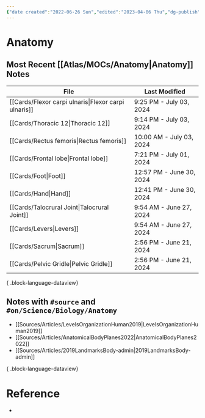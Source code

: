 ```yaml
---
{"date created":"2022-06-26 Sun","edited":"2023-04-06 Thu","dg-publish":true,"tags":["moc","on/Science/Biology"],"up":["[[🏠 Home]]"],"permalink":"/atlas/mo-cs/anatomy/","dgPassFrontmatter":true}
---
```


# Anatomy

## Most Recent [[Atlas/MOCs/Anatomy\|Anatomy]] Notes
| File                                                    | Last Modified            |
| ------------------------------------------------------- | ------------------------ |
| [[Cards/Flexor carpi ulnaris\|Flexor carpi ulnaris]] | 9:25 PM - July 03, 2024  |
| [[Cards/Thoracic 12\|Thoracic 12]]                   | 9:14 PM - July 03, 2024  |
| [[Cards/Rectus femoris\|Rectus femoris]]             | 10:00 AM - July 03, 2024 |
| [[Cards/Frontal lobe\|Frontal lobe]]                 | 7:21 PM - July 01, 2024  |
| [[Cards/Foot\|Foot]]                                 | 12:57 PM - June 30, 2024 |
| [[Cards/Hand\|Hand]]                                 | 12:41 PM - June 30, 2024 |
| [[Cards/Talocrural Joint\|Talocrural Joint]]         | 9:54 AM - June 27, 2024  |
| [[Cards/Levers\|Levers]]                             | 9:54 AM - June 27, 2024  |
| [[Cards/Sacrum\|Sacrum]]                             | 2:56 PM - June 21, 2024  |
| [[Cards/Pelvic Gridle\|Pelvic Gridle]]               | 2:56 PM - June 21, 2024  |

{ .block-language-dataview}

## Notes with `#source` and `#on/Science/Biology/Anatomy `
- [[Sources/Articles/LevelsOrganizationHuman2019\|LevelsOrganizationHuman2019]]
- [[Sources/Articles/AnatomicalBodyPlanes2022\|AnatomicalBodyPlanes2022]]
- [[Sources/Articles/2019LandmarksBody-admin\|2019LandmarksBody-admin]]

{ .block-language-dataview}

# Reference
- 